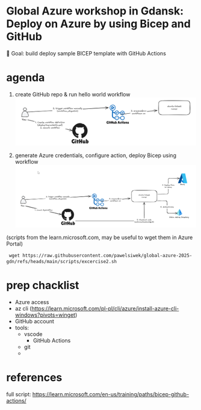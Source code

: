 # Global Azure workshop in Gdansk: Deploy on Azure by using Bicep and GitHub
🎯 Goal: build deploy sample BICEP template with GitHub Actions

# agenda
1) create GitHub repo & run hello world workflow
![image](img/1-excercise.png)

2) generate Azure credentials, configure action, deploy Bicep using workflow
![image](img/2-excercise.png)

(scripts from the learn.microsoft.com, may be useful to wget them in Azure Portal)
```
 wget https://raw.githubusercontent.com/pawelsiwek/global-azure-2025-gdn/refs/heads/main/scripts/excercise2.sh
```

# prep chacklist
* Azure access
* az cli (https://learn.microsoft.com/pl-pl/cli/azure/install-azure-cli-windows?pivots=winget)
* GitHub account
* tools:
    * vscode
      * GitHub Actions
    * git
    *


# references
full script: https://learn.microsoft.com/en-us/training/paths/bicep-github-actions/ 